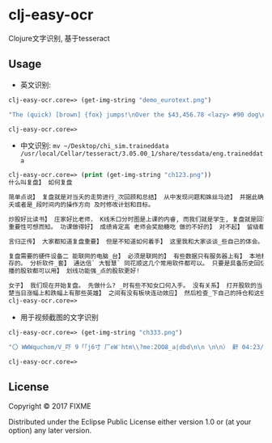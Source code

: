 # clj-easy-ocr

Clojure文字识别, 基于tesseract

## Usage
* 英文识别:
```clojure
clj-easy-ocr.core=> (get-img-string "demo_eurotext.png")

"The (quick) [brown] {fox} jumps!\nOver the $43,456.78 <lazy> #90 dog\n& duck/goose, as 12.5% of E-mail\nfrom aspammer@website.com is spam.\nDer ,,schnelle” braune Fuchs springt\nﬁber den faulen Hund. Le renard brun\n«rapide» saute par-dessus le chien\nparesseux. La volpe marrone rapida\nsalta sopra i] cane pigro. El zorro\nmarrén répido salta sobre el perro\nperezoso. A raposa marrom répida\nsalta sobre 0 C50 preguieoso."

clj-easy-ocr.core=>

```
* 中文识别: ` mv ~/Desktop/chi_sim.traineddata  /usr/local/Cellar/tesseract/3.05.00_1/share/tessdata/eng.traineddata `
```clojure
clj-easy-ocr.core=> (print (get-img-string "ch123.png"))
什么叫复盘】 如何复盘

简单点说】 复盘就是对当夭的走势进行_次回顾和总结】 从中发现问题和姝丝马迹】 并据此确立自己在第二
夭或者是_段时间内的操作方向 及时修改计划和目标。

炒股好比读书】 庄家好比老师， K线禾口分时图是上课的内睿, 而我们就是学生, 复盘就是回家作业, 其
重要性可想而知。 功课做得好】 成绩肯定高 老师会奖励糖吃 做的不好的】 对不起】 留级都有份。

言归正传】 大家都知道复盘重要】 但是不知道如何着手】 这里我和大家谈谈_些自己的体会。 纯粹是个

复盘需要的硬件设备二 能联网的电脑_台】 必须是联网的】 有些数据只有服务器上有】 本地机子是不储
存的。 分析软件_套】 通达信` 大智慧` 同花顺这几个常用软件都可以。 只要是具备历史回忆功能和分时重
播的股软都可以用】 划线功能强_点的股软更好!

女子】 我们现在开始复盘。 先做什么? _时有些不知女口何入手。 没有关系】 打开股软的当日排名】 先看清
楚当日涨幅上和跌幅上有那些英雄】 之间有没有板块连动效应】 然后检查_下自己的持仓和这些老兄有没有nil
clj-easy-ocr.core=>
```
* 用于视频截图的文字识别
```clojure
clj-easy-ocr.core=> (get-img-string "ch333.png")

"〇 WWWquchom/V_吓 9「「j6寸 厂eW′htm\\?me:2OO8_a|dbd\n\n \n\n〉 鼾 04:23/45:55 高清 〔I` 匡] 尺】\n\n弹幕 设置 登录或注册后来_发吧!\n\n李小龙传奇第43集"

clj-easy-ocr.core=>
```
## License

Copyright © 2017 FIXME

Distributed under the Eclipse Public License either version 1.0 or (at
your option) any later version.
